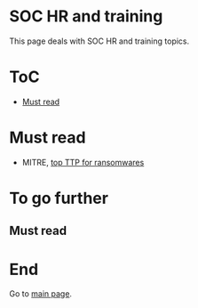 # SOC HR and training

This page deals with SOC HR and training topics.

# ToC

* [Must read](https://github.com/cyb3rxp/awesome-soc/blob/main/hr_training.md#must-read)



# Must read
* MITRE, [top TTP for ransomwares](https://top-attack-techniques.mitre-engenuity.org/)



# To go further

## Must read

 
# End
Go to [main page](https://github.com/cyb3rxp/awesome-soc/blob/main/README.md).

